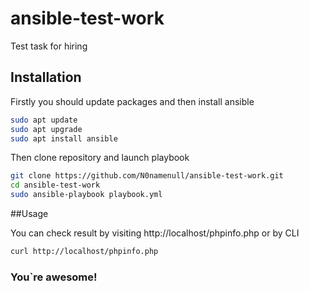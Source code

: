 # ansible-test-work
Test task for hiring

## Installation

Firstly you should update packages and then install ansible


```bash
sudo apt update
sudo apt upgrade
sudo apt install ansible
```

Then clone repository and launch playbook

```bash
git clone https://github.com/N0namenull/ansible-test-work.git
cd ansible-test-work
sudo ansible-playbook playbook.yml
```
##Usage

You can check result by visiting http://localhost/phpinfo.php
 or by CLI
```bash
curl http://localhost/phpinfo.php
```

### You`re awesome!
